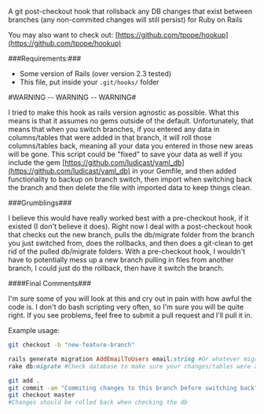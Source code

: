 A git post-checkout hook that rollsback any DB changes that exist between branches (any non-commited changes will still persist) for Ruby on Rails

You may also want to check out: [https://github.com/tpope/hookup](https://github.com/tpope/hookup)


###Requirements:###

*  Some version of Rails (over version 2.3 tested)
*  This file, put inside your ```.git/hooks/``` folder



#WARNING -- WARNING -- WARNING#

I tried to make this hook as rails version agnostic as possible. What this means is that it assumes no gems outside of the default. Unfortunately, that means that when you switch branches, if you entered any data in columns/tables that were added in that branch, it will roll those columns/tables back, meaning all your data you entered in those new areas will be gone. This script could be "fixed" to save your data as well if you include the gem [https://github.com/ludicast/yaml_db](https://github.com/ludicast/yaml_db) in your Gemfile, and then added functionality to backup on branch switch, then import when switching back the branch and then delete the file with imported data to keep things clean.

###Grumblings###

I believe this would have really worked best with a pre-checkout hook, if it existed (I don't believe it does). Right now I deal with a post-checkout hook that checks out the new branch, pulls the db/migrate folder from the branch you just switched from, does the rollbacks, and then does a git-clean to get rid of the pulled db/migrate folders. With a pre-checkout hook, I wouldn't have to potentially mess up a new branch pulling in files from another branch, I could just do the rollback, then have it switch the branch. 


####Final Comments###

I'm sure some of you will look at this and cry out in pain with how awful the code is. I don't do bash scripting very often, so I'm sure you will be quite right. If you see problems, feel free to submit a pull request and I'll pull it in.

Example usage:

```bash
git checkout -b "new-feature-branch"
```

```ruby
rails generate migration AddEmailToUsers email:string #Or whatever migration/addition you are doing (models, etc)```
rake db:migrate #Check database to make sure your changes/tables were added
```

```bash
git add .
git commit -am "Commiting changes to this branch before switching back"
git checkout master
#Changes should be rolled back when checking the db
````